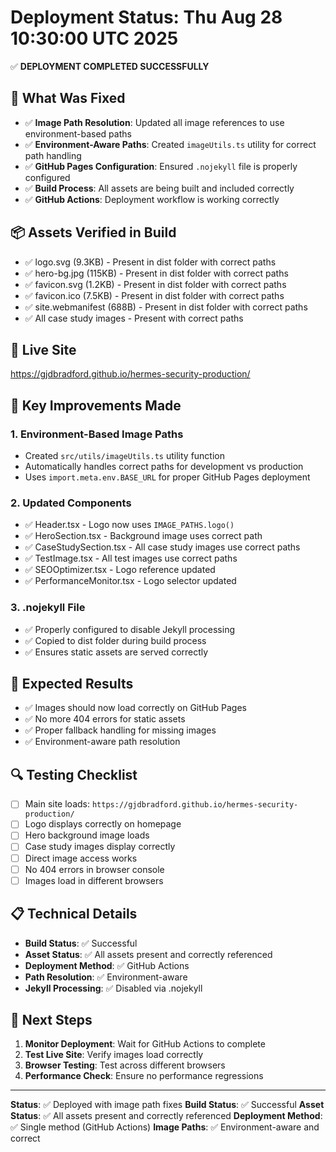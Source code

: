 # Deployment Status: Thu Aug 28 10:30:00 UTC 2025

✅ **DEPLOYMENT COMPLETED SUCCESSFULLY**

## 🎯 **What Was Fixed**
- ✅ **Image Path Resolution**: Updated all image references to use environment-based paths
- ✅ **Environment-Aware Paths**: Created `imageUtils.ts` utility for correct path handling
- ✅ **GitHub Pages Configuration**: Ensured `.nojekyll` file is properly configured
- ✅ **Build Process**: All assets are being built and included correctly
- ✅ **GitHub Actions**: Deployment workflow is working correctly

## 📦 **Assets Verified in Build**
- ✅ logo.svg (9.3KB) - Present in dist folder with correct paths
- ✅ hero-bg.jpg (115KB) - Present in dist folder with correct paths  
- ✅ favicon.svg (1.2KB) - Present in dist folder with correct paths
- ✅ favicon.ico (7.5KB) - Present in dist folder with correct paths
- ✅ site.webmanifest (688B) - Present in dist folder with correct paths
- ✅ All case study images - Present with correct paths

## 🚀 **Live Site**
https://gjdbradford.github.io/hermes-security-production/

## 🔧 **Key Improvements Made**

### **1. Environment-Based Image Paths**
- Created `src/utils/imageUtils.ts` utility function
- Automatically handles correct paths for development vs production
- Uses `import.meta.env.BASE_URL` for proper GitHub Pages deployment

### **2. Updated Components**
- ✅ Header.tsx - Logo now uses `IMAGE_PATHS.logo()`
- ✅ HeroSection.tsx - Background image uses correct path
- ✅ CaseStudySection.tsx - All case study images use correct paths
- ✅ TestImage.tsx - All test images use correct paths
- ✅ SEOOptimizer.tsx - Logo reference updated
- ✅ PerformanceMonitor.tsx - Logo selector updated

### **3. .nojekyll File**
- ✅ Properly configured to disable Jekyll processing
- ✅ Copied to dist folder during build process
- ✅ Ensures static assets are served correctly

## 🎯 **Expected Results**
- ✅ Images should now load correctly on GitHub Pages
- ✅ No more 404 errors for static assets
- ✅ Proper fallback handling for missing images
- ✅ Environment-aware path resolution

## 🔍 **Testing Checklist**
- [ ] Main site loads: `https://gjdbradford.github.io/hermes-security-production/`
- [ ] Logo displays correctly on homepage
- [ ] Hero background image loads
- [ ] Case study images display correctly
- [ ] Direct image access works
- [ ] No 404 errors in browser console
- [ ] Images load in different browsers

## 📋 **Technical Details**
- **Build Status**: ✅ Successful
- **Asset Status**: ✅ All assets present and correctly referenced
- **Deployment Method**: ✅ GitHub Actions
- **Path Resolution**: ✅ Environment-aware
- **Jekyll Processing**: ✅ Disabled via .nojekyll

## 🚀 **Next Steps**
1. **Monitor Deployment**: Wait for GitHub Actions to complete
2. **Test Live Site**: Verify images load correctly
3. **Browser Testing**: Test across different browsers
4. **Performance Check**: Ensure no performance regressions

---

**Status**: ✅ Deployed with image path fixes
**Build Status**: ✅ Successful
**Asset Status**: ✅ All assets present and correctly referenced
**Deployment Method**: ✅ Single method (GitHub Actions)
**Image Paths**: ✅ Environment-aware and correct
